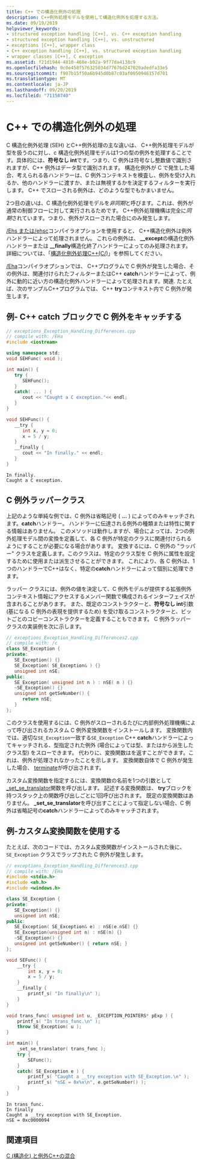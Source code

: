 ```yaml
---
title: C++ での構造化例外の処理
description: C++例外処理モデルを使用して構造化例外を処理する方法。
ms.date: 09/19/2019
helpviewer_keywords:
- structured exception handling [C++], vs. C++ exception handling
- structured exception handling [C++], vs. unstructured
- exceptions [C++], wrapper class
- C++ exception handling [C++], vs. structured exception handling
- wrapper classes [C++], C exception
ms.assetid: f21d1944-4810-468e-b02a-9f77da4138c9
ms.openlocfilehash: 0c0e458f576325034d77676d247020adedfa33e5
ms.sourcegitcommit: f907b15f50a6b945d0b87c03af0050946157d701
ms.translationtype: MT
ms.contentlocale: ja-JP
ms.lasthandoff: 09/20/2019
ms.locfileid: "71158740"
---
```

# <a name="handle-structured-exceptions-in-c"></a>C++ での構造化例外の処理

C 構造化例外処理 (SEH) とC++例外処理の主な違いは、 C++例外処理モデルが型を扱うのに対し、c 構造化例外処理モデルは1つの型の例外を処理することです。具体的には、**符号なし int**です。つまり、C 例外は符号なし整数値で識別されますが、C++ 例外はデータ型で識別されます。 構造化例外が C で発生した場合、考えられる各ハンドラーは、C 例外コンテキストを検査し、例外を受け入れるか、他のハンドラーに渡すか、または無視するかを決定するフィルターを実行します。 C++ でスローされる例外は、どのような型でもかまいません。

2つ目の違いは、C 構造化例外処理モデルを*非同期*と呼びます。これは、例外が通常の制御フローに対して実行されるためです。 C++例外処理機構は完全に*同期*されています。つまり、例外がスローされた場合にのみ発生します。

[/Ehs または/ehsc](../build/reference/eh-exception-handling-model.md)コンパイラオプションを使用すると、 C++構造化例外は例外ハンドラーによって処理されません。 これらの例外は、 **__except**の構造化例外ハンドラーまたは **__finally**構造化終了ハンドラーによってのみ処理されます。 詳細については、「[構造化例外処理C++(C/)](structured-exception-handling-c-cpp.md)」を参照してください。

[/Eha](../build/reference/eh-exception-handling-model.md)コンパイラオプションでは、 C++プログラムで C 例外が発生した場合、その例外は、関連付けられたフィルターまたはC++ **catch**ハンドラーによって、例外に動的に近い方の構造化例外ハンドラーによって処理されます。関連. たとえば、次のサンプルC++プログラムでは、 C++ **try**コンテキスト内で C 例外が発生します。

## <a name="example---catch-a-c-exception-in-a-c-catch-block"></a>例- C++ catch ブロックで C 例外をキャッチする

```cpp
// exceptions_Exception_Handling_Differences.cpp
// compile with: /EHa
#include <iostream>

using namespace std;
void SEHFunc( void );

int main() {
   try {
      SEHFunc();
   }
   catch( ... ) {
      cout << "Caught a C exception."<< endl;
   }
}

void SEHFunc() {
   __try {
      int x, y = 0;
      x = 5 / y;
   }
   __finally {
      cout << "In finally." << endl;
   }
}
```

```Output
In finally.
Caught a C exception.
```

## <a name="c-exception-wrapper-classes"></a>C 例外ラッパークラス

上記のような単純な例では、C 例外は省略記号 ( **...** ) によってのみキャッチされます。**catch**ハンドラー。 ハンドラーに伝達される例外の種類または特性に関する情報はありません。 このメソッドは動作しますが、場合によっては、2つの例外処理モデル間の変換を定義して、各 C 例外が特定のクラスに関連付けられるようにすることが必要になる場合があります。 変換するには、C 例外の "ラッパー" クラスを定義します。このクラスは、特定のクラス型を C 例外に属性を設定するために使用または派生させることができます。 これにより、各 C 例外は、1つのハンドラーでC++はなく、特定の**catch**ハンドラーによって個別に処理できます。

ラッパー クラスには、例外の値を決定して、C 例外モデルが提供する拡張例外コンテキスト情報にアクセスするメンバー関数で構成されるインターフェイスが含まれることがあります。 また、既定のコンストラクターと、**符号なし int**引数 (基になる C 例外の表現を提供するため) を受け取るコンストラクターと、ビットごとのコピーコンストラクターを定義することもできます。 C 例外ラッパークラスの実装例を次に示します。

```cpp
// exceptions_Exception_Handling_Differences2.cpp
// compile with: /c
class SE_Exception {
private:
   SE_Exception() {}
   SE_Exception( SE_Exception& ) {}
   unsigned int nSE;
public:
   SE_Exception( unsigned int n ) : nSE( n ) {}
   ~SE_Exception() {}
   unsigned int getSeNumber() {
      return nSE;
   }
};
```

このクラスを使用するには、C 例外がスローされるたびに内部例外処理機構によって呼び出されるカスタム C 例外変換関数をインストールします。 変換関数内では、適切な`SE_Exception`一致する`SE_Exception` C++ **catch**ハンドラーによってキャッチされる、型指定された例外 (場合によっては型、またはから派生したクラス型) をスローできます。 代わりに、変換関数はを返すことができます。これは、例外が処理されなかったことを示します。 変換関数自体で C 例外が発生した場合、 [terminate](../c-runtime-library/reference/terminate-crt.md)が呼び出されます。

カスタム変換関数を指定するには、変換関数の名前を1つの引数として[_set_se_translator](../c-runtime-library/reference/set-se-translator.md)関数を呼び出します。 記述する変換関数は、 **try**ブロックを持つスタック上の関数呼び出しごとに1回呼び出されます。 既定の変換関数はありません。 **_set_se_translator**を呼び出すことによって指定しない場合、C 例外は省略記号の**catch**ハンドラーによってのみキャッチされます。

## <a name="example---use-a-custom-translation-function"></a>例-カスタム変換関数を使用する

たとえば、次のコードでは、カスタム変換関数がインストールされた後に、`SE_Exception` クラスでラップされた C 例外が発生します。

```cpp
// exceptions_Exception_Handling_Differences3.cpp
// compile with: /EHa
#include <stdio.h>
#include <eh.h>
#include <windows.h>

class SE_Exception {
private:
   SE_Exception() {}
   unsigned int nSE;
public:
   SE_Exception( SE_Exception& e) : nSE(e.nSE) {}
   SE_Exception(unsigned int n) : nSE(n) {}
   ~SE_Exception() {}
   unsigned int getSeNumber() { return nSE; }
};

void SEFunc() {
    __try {
        int x, y = 0;
        x = 5 / y;
    }
    __finally {
        printf_s( "In finally\n" );
    }
}

void trans_func( unsigned int u, _EXCEPTION_POINTERS* pExp ) {
    printf_s( "In trans_func.\n" );
    throw SE_Exception( u );
}

int main() {
    _set_se_translator( trans_func );
    try {
        SEFunc();
    }
    catch( SE_Exception e ) {
        printf_s( "Caught a __try exception with SE_Exception.\n" );
        printf_s( "nSE = 0x%x\n", e.getSeNumber() );
    }
}
```

```Output
In trans_func.
In finally
Caught a __try exception with SE_Exception.
nSE = 0xc0000094
```

## <a name="see-also"></a>関連項目

[C (構造化) と例外C++の混合](../cpp/mixing-c-structured-and-cpp-exceptions.md)
